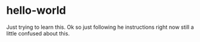 # hello-world
Just trying to learn this.
Ok so just following he instructions right now still a little confused about this.
